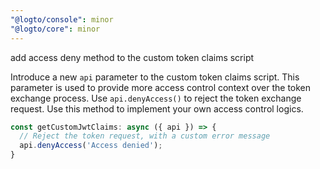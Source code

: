 ```yaml
---
"@logto/console": minor
"@logto/core": minor
---
```


add access deny method to the custom token claims script

Introduce a new `api` parameter to the custom token claims script. This parameter is used to provide more access control context over the token exchange process.
Use `api.denyAccess()` to reject the token exchange request. Use this method to implement your own access control logics.

```javascript
const getCustomJwtClaims: async ({ api }) => {
  // Reject the token request, with a custom error message
  api.denyAccess('Access denied');
}
```
